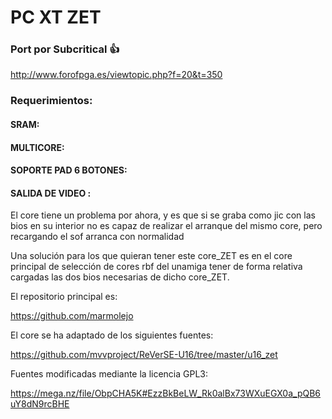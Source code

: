 # PC XT ZET
### Port por Subcritical :+1:

http://www.forofpga.es/viewtopic.php?f=20&t=350

### Requerimientos: 

#### SRAM:

#### MULTICORE:

#### SOPORTE PAD 6 BOTONES: 

#### SALIDA DE VIDEO : 

El core tiene un problema por ahora, y es que si se graba como jic con las bios en su interior no es capaz de realizar el arranque del mismo core, pero recargando el sof arranca con normalidad

Una solución para los que quieran tener este core_ZET es en el core principal de selección de cores rbf del unamiga tener de forma relativa cargadas las dos bios necesarias de dicho core_ZET.

El repositorio principal es:

https://github.com/marmolejo

El core se ha adaptado de los siguientes fuentes:

https://github.com/mvvproject/ReVerSE-U16/tree/master/u16_zet

Fuentes modificadas mediante la licencia GPL3:

https://mega.nz/file/ObpCHA5K#EzzBkBeLW_Rk0alBx73WXuEGX0a_pQB6uY8dN9rcBHE
